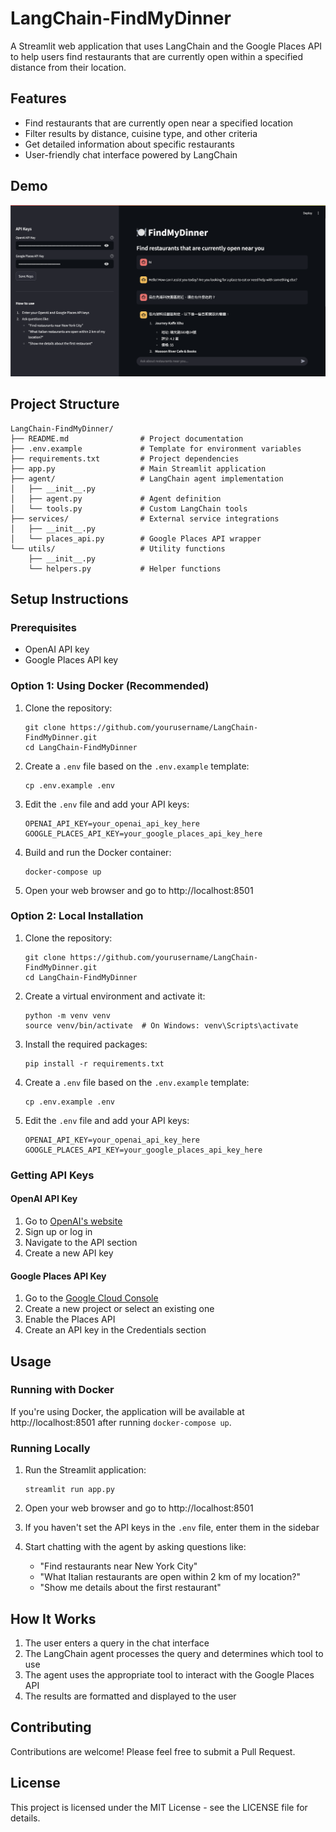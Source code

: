 # LangChain-FindMyDinner

A Streamlit web application that uses LangChain and the Google Places API to help users find restaurants that are currently open within a specified distance from their location.

## Features

- Find restaurants that are currently open near a specified location
- Filter results by distance, cuisine type, and other criteria
- Get detailed information about specific restaurants
- User-friendly chat interface powered by LangChain

## Demo

![FindMyDinner application screenshot](docs/image.png)

## Project Structure

```
LangChain-FindMyDinner/
├── README.md                # Project documentation
├── .env.example             # Template for environment variables
├── requirements.txt         # Project dependencies
├── app.py                   # Main Streamlit application
├── agent/                   # LangChain agent implementation
│   ├── __init__.py
│   ├── agent.py             # Agent definition
│   └── tools.py             # Custom LangChain tools
├── services/                # External service integrations
│   ├── __init__.py
│   └── places_api.py        # Google Places API wrapper
└── utils/                   # Utility functions
    ├── __init__.py
    └── helpers.py           # Helper functions
```

## Setup Instructions

### Prerequisites

- OpenAI API key
- Google Places API key

### Option 1: Using Docker (Recommended)

1. Clone the repository:
   ```
   git clone https://github.com/yourusername/LangChain-FindMyDinner.git
   cd LangChain-FindMyDinner
   ```

2. Create a `.env` file based on the `.env.example` template:
   ```
   cp .env.example .env
   ```

3. Edit the `.env` file and add your API keys:
   ```
   OPENAI_API_KEY=your_openai_api_key_here
   GOOGLE_PLACES_API_KEY=your_google_places_api_key_here
   ```

4. Build and run the Docker container:
   ```
   docker-compose up
   ```

5. Open your web browser and go to http://localhost:8501

### Option 2: Local Installation

1. Clone the repository:
   ```
   git clone https://github.com/yourusername/LangChain-FindMyDinner.git
   cd LangChain-FindMyDinner
   ```

2. Create a virtual environment and activate it:
   ```
   python -m venv venv
   source venv/bin/activate  # On Windows: venv\Scripts\activate
   ```

3. Install the required packages:
   ```
   pip install -r requirements.txt
   ```

4. Create a `.env` file based on the `.env.example` template:
   ```
   cp .env.example .env
   ```

5. Edit the `.env` file and add your API keys:
   ```
   OPENAI_API_KEY=your_openai_api_key_here
   GOOGLE_PLACES_API_KEY=your_google_places_api_key_here
   ```

### Getting API Keys

#### OpenAI API Key
1. Go to [OpenAI's website](https://platform.openai.com/)
2. Sign up or log in
3. Navigate to the API section
4. Create a new API key

#### Google Places API Key
1. Go to the [Google Cloud Console](https://console.cloud.google.com/)
2. Create a new project or select an existing one
3. Enable the Places API
4. Create an API key in the Credentials section

## Usage

### Running with Docker

If you're using Docker, the application will be available at http://localhost:8501 after running `docker-compose up`.

### Running Locally

1. Run the Streamlit application:
   ```
   streamlit run app.py
   ```

2. Open your web browser and go to http://localhost:8501

3. If you haven't set the API keys in the `.env` file, enter them in the sidebar

4. Start chatting with the agent by asking questions like:
   - "Find restaurants near New York City"
   - "What Italian restaurants are open within 2 km of my location?"
   - "Show me details about the first restaurant"

## How It Works

1. The user enters a query in the chat interface
2. The LangChain agent processes the query and determines which tool to use
3. The agent uses the appropriate tool to interact with the Google Places API
4. The results are formatted and displayed to the user

## Contributing

Contributions are welcome! Please feel free to submit a Pull Request.

## License

This project is licensed under the MIT License - see the LICENSE file for details.
